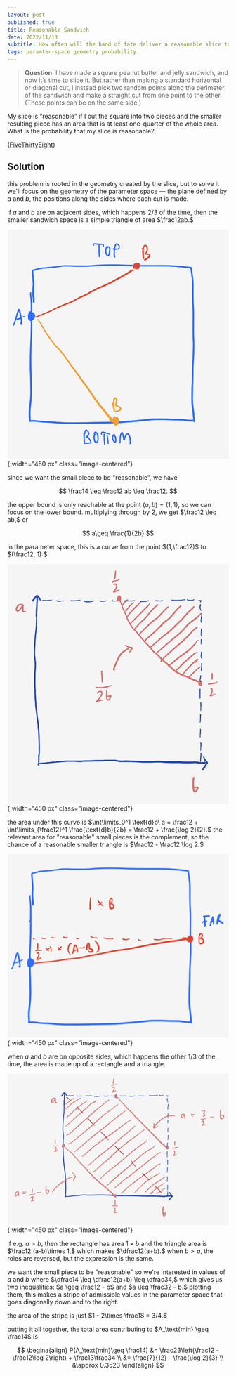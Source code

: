 ```yaml
---
layout: post
published: true
title: Reasonable Sandwich
date: 2022/11/13
subtitle: How often will the hand of fate deliver a reasonable slice to the undercard?
tags: paramter-space geometry probability
---
```


>**Question**: I have made a square peanut butter and jelly sandwich, and now it’s time to slice it. But rather than making a standard horizontal or diagonal cut, I instead pick two random points along the perimeter of the sandwich and make a straight cut from one point to the other. (These points can be on the same side.)

My slice is “reasonable” if I cut the square into two pieces and the smaller resulting piece has an area that is at least one-quarter of the whole area. What is the probability that my slice is reasonable?

<!--more-->

([FiveThirtyEight](https://fivethirtyeight.com/features/can-you-knock-down-the-gates/))

## Solution

this problem is rooted in the geometry created by the slice, but to solve it we'll focus on the geometry of the parameter space — the plane defined by $a$ and $b,$ the positions along the sides where each cut is made.

if $a$ and $b$ are on adjacent sides, which happens $2/3$ of the time, then the smaller sandwich space is a simple triangle of area $\frac12ab.$ 

![](/img/2022-11-11-adjacent-sides.png){:width="450 px" class="image-centered"}

since we want the small piece to be "reasonable", we have

$$ \frac14 \leq \frac12 ab \leq \frac12. $$

the upper bound is only reachable at the point $(a,b) = (1,1),$ so we can focus on the lower bound. multiplying through by $2,$ we get $\frac12 \leq ab,$ or

$$ a\geq \frac{1}{2b} $$

in the parameter space, this is a curve from the point $(1,\frac12)$ to $(\frac12, 1):$ 

![](/img/2022-11-11-first-area.png){:width="450 px" class="image-centered"}

the area under this curve is $\int\limits_0^1 \text{d}b\ a = \frac12 + \int\limits_{\frac12}^1 \frac{\text{d}b}{2b} = \frac12 + \frac{\log 2}{2}.$ the relevant area for "reasonable" small pieces is the complement, so the chance of a reasonable smaller triangle is $\frac12 - \frac12 \log 2.$

![](/img/2022-11-11-far-side-diagram.png){:width="450 px" class="image-centered"}

when $a$ and $b$ are on opposite sides, which happens the other $1/3$ of the time, the area is made up of a rectangle and a triangle. 

![](/img/2022-11-11-second-area.png){:width="450 px" class="image-centered"}

if e.g. $a > b,$ then the rectangle has area $1\times b$ and the triangle area is $\frac12 (a-b)\times 1,$ which makes $\dfrac12(a+b).$ when $b > a,$ the roles are reversed, but the expression is the same. 

we want the small piece to be "reasonable" so we're interested in values of $a$ and $b$ where $\dfrac14 \leq \dfrac12(a+b) \leq \dfrac34,$ which gives us two inequalities: $a \geq \frac12 - b$ and $a \leq \frac32 - b.$ plotting them, this makes a stripe of admissible values in the parameter space that goes diagonally down and to the right. 
<!-- for every pair $(a,b)$ that satisfies this, there is a corresponding pair $(a^\prime, b^\prime) = (1-a, 1-b)$ that also satisfy it.  -->
the area of the stripe is just $1 - 2\times \frac18 = 3/4.$ 

putting it all together, the total area contributing to $A_\text{min} \geq \frac14$ is 

$$ 
  \begina{align}
    P(A_\text{min}\geq \frac14) &= \frac23\left(\frac12 - \frac12\log 2\right) + \frac13\frac34 \\
    &= \frac{7}{12} - \frac{\log 2}{3} \\
    &\approx 0.3523 
  \end{align}
$$





<br>
